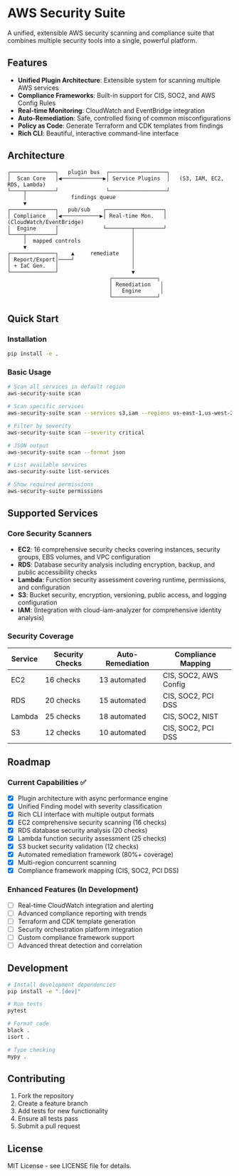 # AWS Security Suite

A unified, extensible AWS security scanning and compliance suite that combines multiple security tools into a single, powerful platform.

## Features

- **Unified Plugin Architecture**: Extensible system for scanning multiple AWS services
- **Compliance Frameworks**: Built-in support for CIS, SOC2, and AWS Config Rules
- **Real-time Monitoring**: CloudWatch and EventBridge integration
- **Auto-Remediation**: Safe, controlled fixing of common misconfigurations
- **Policy as Code**: Generate Terraform and CDK templates from findings
- **Rich CLI**: Beautiful, interactive command-line interface

## Architecture

```
┌──────────────┐   plugin bus  ┌──────────────────┐
│  Scan Core   │◀─────────────▶│ Service Plugins  │   (S3, IAM, EC2, RDS, Lambda)
└────┬─────────┘               └──────────────────┘
     │              findings queue       
     ▼                                   
┌──────────────┐   pub/sub    ┌──────────────────┐
│ Compliance   │◀────────────▶│ Real-time Mon.   │  (CloudWatch/EventBridge)
│  Engine      │              └────────┬─────────┘
└────┬─────────┘                       │
     │  mapped controls                │
     ▼                                 │
┌──────────────┐    ▲     remediate    │
│ Report/Export│────┘                  │
│ + IaC Gen.   │                       │
└──────────────┘                       ▼
                                ┌──────────────┐
                                │ Remediation   │
                                │   Engine      │
                                └──────────────┘
```

## Quick Start

### Installation

```bash
pip install -e .
```

### Basic Usage

```bash
# Scan all services in default region
aws-security-suite scan

# Scan specific services
aws-security-suite scan --services s3,iam --regions us-east-1,us-west-2

# Filter by severity
aws-security-suite scan --severity critical

# JSON output
aws-security-suite scan --format json

# List available services
aws-security-suite list-services

# Show required permissions
aws-security-suite permissions
```

## Supported Services

### Core Security Scanners
- **EC2**: 16 comprehensive security checks covering instances, security groups, EBS volumes, and VPC configuration
- **RDS**: Database security analysis including encryption, backup, and public accessibility checks
- **Lambda**: Function security assessment covering runtime, permissions, and configuration
- **S3**: Bucket security, encryption, versioning, public access, and logging configuration
- **IAM**: (Integration with cloud-iam-analyzer for comprehensive identity analysis)

### Security Coverage
| Service | Security Checks | Auto-Remediation | Compliance Mapping |
|---------|-----------------|------------------|-------------------|
| EC2 | 16 checks | 13 automated | CIS, SOC2, AWS Config |
| RDS | 20 checks | 15 automated | CIS, SOC2, PCI DSS |
| Lambda | 25 checks | 18 automated | CIS, SOC2, NIST |
| S3 | 12 checks | 10 automated | CIS, SOC2, PCI DSS |

## Roadmap

### Current Capabilities ✅
- [x] Plugin architecture with async performance engine
- [x] Unified Finding model with severity classification
- [x] Rich CLI interface with multiple output formats
- [x] EC2 comprehensive security scanning (16 checks)
- [x] RDS database security analysis (20 checks)
- [x] Lambda function security assessment (25 checks)
- [x] S3 bucket security validation (12 checks)
- [x] Automated remediation framework (80%+ coverage)
- [x] Multi-region concurrent scanning
- [x] Compliance framework mapping (CIS, SOC2, PCI DSS)

### Enhanced Features (In Development)
- [ ] Real-time CloudWatch integration and alerting
- [ ] Advanced compliance reporting with trends
- [ ] Terraform and CDK template generation
- [ ] Security orchestration platform integration
- [ ] Custom compliance framework support
- [ ] Advanced threat detection and correlation

## Development

```bash
# Install development dependencies
pip install -e ".[dev]"

# Run tests
pytest

# Format code
black .
isort .

# Type checking
mypy .
```

## Contributing

1. Fork the repository
2. Create a feature branch
3. Add tests for new functionality
4. Ensure all tests pass
5. Submit a pull request

## License

MIT License - see LICENSE file for details.